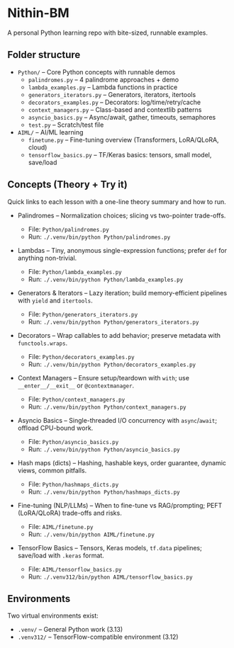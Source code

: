 # Nithin-BM

A personal Python learning repo with bite-sized, runnable examples.

## Folder structure

- `Python/` – Core Python concepts with runnable demos
  - `palindromes.py` – 4 palindrome approaches + demo
  - `lambda_examples.py` – Lambda functions in practice
  - `generators_iterators.py` – Generators, iterators, itertools
  - `decorators_examples.py` – Decorators: log/time/retry/cache
  - `context_managers.py` – Class-based and contextlib patterns
  - `asyncio_basics.py` – Async/await, gather, timeouts, semaphores
  - `test.py` – Scratch/test file
- `AIML/` – AI/ML learning
  - `finetune.py` – Fine-tuning overview (Transformers, LoRA/QLoRA, cloud)
  - `tensorflow_basics.py` – TF/Keras basics: tensors, small model, save/load

## Concepts (Theory + Try it)

Quick links to each lesson with a one-line theory summary and how to run.

- Palindromes – Normalization choices; slicing vs two-pointer trade-offs.
  - File: `Python/palindromes.py`
  - Run: `./.venv/bin/python Python/palindromes.py`

- Lambdas – Tiny, anonymous single-expression functions; prefer `def` for anything non-trivial.
  - File: `Python/lambda_examples.py`
  - Run: `./.venv/bin/python Python/lambda_examples.py`

- Generators & Iterators – Lazy iteration; build memory-efficient pipelines with `yield` and `itertools`.
  - File: `Python/generators_iterators.py`
  - Run: `./.venv/bin/python Python/generators_iterators.py`

- Decorators – Wrap callables to add behavior; preserve metadata with `functools.wraps`.
  - File: `Python/decorators_examples.py`
  - Run: `./.venv/bin/python Python/decorators_examples.py`

- Context Managers – Ensure setup/teardown with `with`; use `__enter__/__exit__` or `@contextmanager`.
  - File: `Python/context_managers.py`
  - Run: `./.venv/bin/python Python/context_managers.py`

- Asyncio Basics – Single-threaded I/O concurrency with `async`/`await`; offload CPU-bound work.
  - File: `Python/asyncio_basics.py`
  - Run: `./.venv/bin/python Python/asyncio_basics.py`

- Hash maps (dicts) – Hashing, hashable keys, order guarantee, dynamic views, common pitfalls.
  - File: `Python/hashmaps_dicts.py`
  - Run: `./.venv/bin/python Python/hashmaps_dicts.py`

- Fine-tuning (NLP/LLMs) – When to fine-tune vs RAG/prompting; PEFT (LoRA/QLoRA) trade-offs and risks.
  - File: `AIML/finetune.py`
  - Run: `./.venv/bin/python AIML/finetune.py`

- TensorFlow Basics – Tensors, Keras models, `tf.data` pipelines; save/load with `.keras` format.
  - File: `AIML/tensorflow_basics.py`
  - Run: `./.venv312/bin/python AIML/tensorflow_basics.py`

## Environments

Two virtual environments exist:
- `.venv/` – General Python work (3.13)
- `.venv312/` – TensorFlow-compatible environment (3.12)
